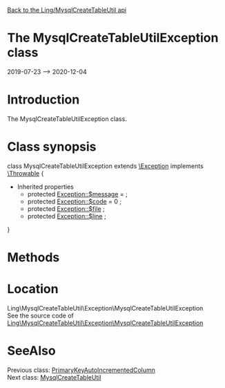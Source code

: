 [Back to the Ling/MysqlCreateTableUtil api](https://github.com/lingtalfi/MysqlCreateTableUtil/blob/master/doc/api/Ling/MysqlCreateTableUtil.md)



The MysqlCreateTableUtilException class
================
2019-07-23 --> 2020-12-04






Introduction
============

The MysqlCreateTableUtilException class.



Class synopsis
==============


class <span class="pl-k">MysqlCreateTableUtilException</span> extends [\Exception](http://php.net/manual/en/class.exception.php) implements [\Throwable](http://php.net/manual/en/class.throwable.php) {

- Inherited properties
    - protected  [Exception::$message](#property-message) =  ;
    - protected  [Exception::$code](#property-code) = 0 ;
    - protected  [Exception::$file](#property-file) ;
    - protected  [Exception::$line](#property-line) ;

}






Methods
==============






Location
=============
Ling\MysqlCreateTableUtil\Exception\MysqlCreateTableUtilException<br>
See the source code of [Ling\MysqlCreateTableUtil\Exception\MysqlCreateTableUtilException](https://github.com/lingtalfi/MysqlCreateTableUtil/blob/master/Exception/MysqlCreateTableUtilException.php)



SeeAlso
==============
Previous class: [PrimaryKeyAutoIncrementedColumn](https://github.com/lingtalfi/MysqlCreateTableUtil/blob/master/doc/api/Ling/MysqlCreateTableUtil/Column/PrimaryKeyAutoIncrementedColumn.md)<br>Next class: [MysqlCreateTableUtil](https://github.com/lingtalfi/MysqlCreateTableUtil/blob/master/doc/api/Ling/MysqlCreateTableUtil/MysqlCreateTableUtil.md)<br>
